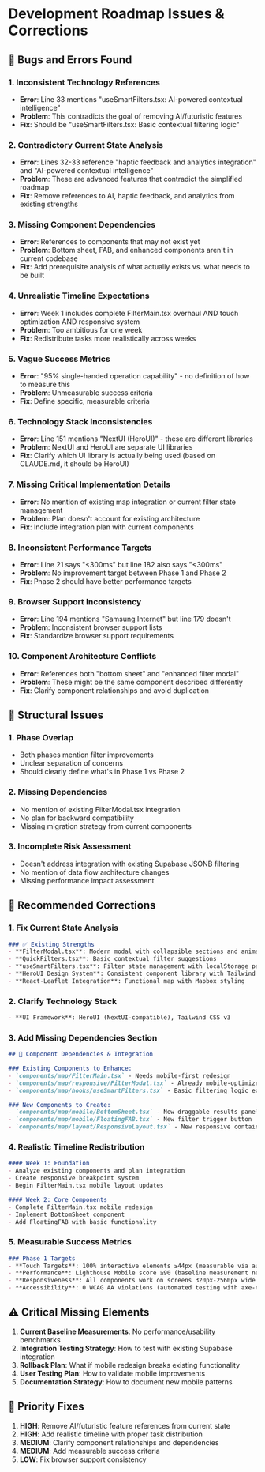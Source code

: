# Development Roadmap Issues & Corrections

## 🐛 Bugs and Errors Found

### 1. **Inconsistent Technology References**
- **Error**: Line 33 mentions "useSmartFilters.tsx: AI-powered contextual intelligence" 
- **Problem**: This contradicts the goal of removing AI/futuristic features
- **Fix**: Should be "useSmartFilters.tsx: Basic contextual filtering logic"

### 2. **Contradictory Current State Analysis**
- **Error**: Lines 32-33 reference "haptic feedback and analytics integration" and "AI-powered contextual intelligence"
- **Problem**: These are advanced features that contradict the simplified roadmap
- **Fix**: Remove references to AI, haptic feedback, and analytics from existing strengths

### 3. **Missing Component Dependencies**
- **Error**: References to components that may not exist yet
- **Problem**: Bottom sheet, FAB, and enhanced components aren't in current codebase
- **Fix**: Add prerequisite analysis of what actually exists vs. what needs to be built

### 4. **Unrealistic Timeline Expectations**
- **Error**: Week 1 includes complete FilterMain.tsx overhaul AND touch optimization AND responsive system
- **Problem**: Too ambitious for one week
- **Fix**: Redistribute tasks more realistically across weeks

### 5. **Vague Success Metrics**
- **Error**: "95% single-handed operation capability" - no definition of how to measure this
- **Problem**: Unmeasurable success criteria
- **Fix**: Define specific, measurable criteria

### 6. **Technology Stack Inconsistencies**
- **Error**: Line 151 mentions "NextUI (HeroUI)" - these are different libraries
- **Problem**: NextUI and HeroUI are separate UI libraries
- **Fix**: Clarify which UI library is actually being used (based on CLAUDE.md, it should be HeroUI)

### 7. **Missing Critical Implementation Details**
- **Error**: No mention of existing map integration or current filter state management
- **Problem**: Plan doesn't account for existing architecture
- **Fix**: Include integration plan with current components

### 8. **Inconsistent Performance Targets**
- **Error**: Line 21 says "<300ms" but line 182 also says "<300ms" 
- **Problem**: No improvement target between Phase 1 and Phase 2
- **Fix**: Phase 2 should have better performance targets

### 9. **Browser Support Inconsistency**
- **Error**: Line 194 mentions "Samsung Internet" but line 179 doesn't
- **Problem**: Inconsistent browser support lists
- **Fix**: Standardize browser support requirements

### 10. **Component Architecture Conflicts**
- **Error**: References both "bottom sheet" and "enhanced filter modal"
- **Problem**: These might be the same component described differently
- **Fix**: Clarify component relationships and avoid duplication

## 🔧 Structural Issues

### 1. **Phase Overlap**
- Both phases mention filter improvements
- Unclear separation of concerns
- Should clearly define what's in Phase 1 vs Phase 2

### 2. **Missing Dependencies**
- No mention of existing FilterModal.tsx integration
- No plan for backward compatibility
- Missing migration strategy from current components

### 3. **Incomplete Risk Assessment**
- Doesn't address integration with existing Supabase JSONB filtering
- No mention of data flow architecture changes
- Missing performance impact assessment

## 📝 Recommended Corrections

### 1. **Fix Current State Analysis**
```markdown
### ✅ Existing Strengths
- **FilterModal.tsx**: Modern modal with collapsible sections and animations
- **QuickFilters.tsx**: Basic contextual filter suggestions
- **useSmartFilters.tsx**: Filter state management with localStorage persistence
- **HeroUI Design System**: Consistent component library with Tailwind CSS v3
- **React-Leaflet Integration**: Functional map with Mapbox styling
```

### 2. **Clarify Technology Stack**
```markdown
- **UI Framework**: HeroUI (NextUI-compatible), Tailwind CSS v3
```

### 3. **Add Missing Dependencies Section**
```markdown
## 🔗 Component Dependencies & Integration

### Existing Components to Enhance:
- `components/map/FilterMain.tsx` - Needs mobile-first redesign
- `components/map/responsive/FilterModal.tsx` - Already mobile-optimized
- `components/map/hooks/useSmartFilters.tsx` - Basic filtering logic exists

### New Components to Create:
- `components/map/mobile/BottomSheet.tsx` - New draggable results panel
- `components/map/mobile/FloatingFAB.tsx` - New filter trigger button
- `components/map/layout/ResponsiveLayout.tsx` - New responsive container
```

### 4. **Realistic Timeline Redistribution**
```markdown
#### Week 1: Foundation
- Analyze existing components and plan integration
- Create responsive breakpoint system
- Begin FilterMain.tsx mobile layout updates

#### Week 2: Core Components  
- Complete FilterMain.tsx mobile redesign
- Implement BottomSheet component
- Add FloatingFAB with basic functionality
```

### 5. **Measurable Success Metrics**
```markdown
### Phase 1 Targets
- **Touch Targets**: 100% interactive elements ≥44px (measurable via automated testing)
- **Performance**: Lighthouse Mobile score ≥90 (baseline measurement needed)
- **Responsiveness**: All components work on screens 320px-2560px wide
- **Accessibility**: 0 WCAG AA violations (automated testing with axe-core)
```

## ⚠️ Critical Missing Elements

1. **Current Baseline Measurements**: No performance/usability benchmarks
2. **Integration Testing Strategy**: How to test with existing Supabase integration
3. **Rollback Plan**: What if mobile redesign breaks existing functionality
4. **User Testing Plan**: How to validate mobile improvements
5. **Documentation Strategy**: How to document new mobile patterns

## 🎯 Priority Fixes

1. **HIGH**: Remove AI/futuristic feature references from current state
2. **HIGH**: Add realistic timeline with proper task distribution  
3. **MEDIUM**: Clarify component relationships and dependencies
4. **MEDIUM**: Add measurable success criteria
5. **LOW**: Fix browser support consistency